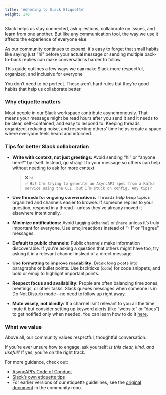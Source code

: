 ```yaml
---
title: 'Adhering to Slack Etiquette'
weight: 170
---
```


Slack helps us stay connected, ask questions, collaborate on issues, and learn from one another. But like any communication tool, the way we use it affects the experience of everyone else.

As our community continues to expand, it's easy to forget that small habits like saying just "hi" before your actual message or sending multiple back-to-back replies can make conversations harder to follow. 

This guide outlines a few ways we can make Slack more respectful, organized, and inclusive for everyone.

You don’t need to be perfect. These aren’t hard rules but they’re good habits that help us collaborate better.

### Why etiquette matters

Most people in our Slack workspace contribute asynchronously. That means your message might be read hours after you send it and it needs to be clear, self-contained, and easy to respond to. Keeping threads organized, reducing noise, and respecting others’ time helps create a space where everyone feels heard and informed.

### Tips for better Slack collaboration

* **Write with context, not just greetings:** Avoid sending “hi” or “anyone here?” by itself. Instead, go straight to your message so others can help without needing to ask for more context.  
    > ❌ `hi`  
    > ✅ `Hi! I’m trying to generate an AsyncAPI spec from a Kafka service using the CLI, but I’m stuck on config. Any tips?`

* **Use threads for ongoing conversations:** Threads help keep topics organized and channels easier to browse. If someone replies to your question, respond in a thread—unless they’ve already moved it elsewhere intentionally.

* **Minimize notifications:** Avoid tagging `@channel` or `@here` unless it’s truly important for everyone. Use emoji reactions instead of “+1” or “I agree” messages.

* **Default to public channels:** Public channels make information discoverable. If you're asking a question that others might have too, try asking it in a relevant channel instead of a direct message.

* **Use formatting to improve readability:** Break long posts into paragraphs or bullet points. Use backticks (`code`) for code snippets, and bold or emoji to highlight important points.

* **Respect focus and availability:** People are often balancing time zones, meetings, or other tasks. Slack queues messages when someone is in Do Not Disturb mode—no need to follow up right away.

* **Mute wisely, not blindly:** If a channel isn’t relevant to you all the time, mute it but consider setting up keyword alerts (like “website” or “docs”) to get notified only when needed. You can learn how to do it [here](https://slack.com/intl/en-pl/slack-tips/get-notified-when-someone-mentions-a-topic-you-care-about).

### What we value

Above all, our community values respectful, thoughtful conversation.

If you’re ever unsure how to engage, ask yourself: *Is this clear, kind, and useful?* If yes, you’re on the right track.

For more guidance, check out:

* [AsyncAPI’s Code of Conduct](https://github.com/asyncapi/.github/blob/master/CODE_OF_CONDUCT.md)
* [Slack’s own etiquette tips](https://slack.com/blog/collaboration/etiquette-tips-in-slack)
* For earlier versions of our etiquette guidelines, see the [original document](https://github.com/asyncapi/community/blob/master/slack-etiquette.md) in the community repo.
